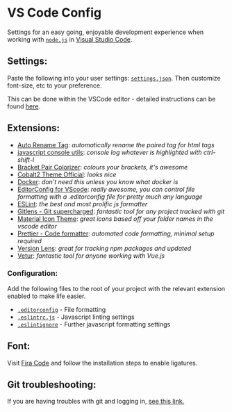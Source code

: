 # VS Code Config
Settings for an easy going, enjoyable development experience when working with [`node.js`](https://nodejs.org/en/) in [Visual Studio Code](https://code.visualstudio.com/).

## Settings:

Paste the following into your user settings: [`settings.json`](./settings.json). Then customize font-size, etc to your preference.

This can be done within the VSCode editor - detailed instructions can be found [here](https://code.visualstudio.com/docs/getstarted/settings).

## Extensions:
- [Auto Rename Tag](https://marketplace.visualstudio.com/items?itemName=formulahendry.auto-rename-tag): _automatically rename the paired tag for html tags_
- [javascript console utils](https://marketplace.visualstudio.com/items?itemName=whtouche.vscode-js-console-utils): _console log whatever is highlighted with ctrl-shift-l_
- [Bracket Pair Colorizer](https://marketplace.visualstudio.com/items?itemName=CoenraadS.bracket-pair-colorizer): _colours your brackets, it's awesome_
- [Cobalt2 Theme Official](https://marketplace.visualstudio.com/items?itemName=wesbos.theme-cobalt2): _looks nice_
- [Docker](https://marketplace.visualstudio.com/items?itemName=PeterJausovec.vscode-docker): _don't need this unless you know what docker is_
- [EditorConfig for VScode](https://marketplace.visualstudio.com/items?itemName=EditorConfig.EditorConfig): _really awesome, you can control file formatting with a .editorconfig file for pretty much any language_ 
- [ESLint](https://marketplace.visualstudio.com/items?itemName=dbaeumer.vscode-eslint): _the best and most prolific js formatter_
- [Gitlens - Git supercharged](https://marketplace.visualstudio.com/items?itemName=eamodio.gitlens): _fantastic tool for any project tracked with git_
- [Material Icon Theme](https://marketplace.visualstudio.com/items?itemName=PKief.material-icon-theme): _great icons based off your folder names in the vscode editor_
- [Prettier - Code formatter](https://marketplace.visualstudio.com/items?itemName=esbenp.prettier-vscode): _automated code formatting, minimal setup required_
- [Version Lens](https://marketplace.visualstudio.com/items?itemName=pflannery.vscode-versionlens): _great for tracking npm packages and updated_
- [Vetur](https://marketplace.visualstudio.com/items?itemName=octref.vetur): _fantastic tool for anyone working with Vue.js_

### Configuration:
Add the following files to the root of your project with the relevant extension enabled to make life easier.

- [`.editorconfig`](./.editorconfig) - File formatting
- [`.eslintrc.js`](./.eslintrc.js) - Javascript linting settings
- [`.eslintignore`](./.eslintignore) - Further javascript formatting settings

## Font:
Visit [Fira Code](https://github.com/tonsky/FiraCode) and follow the installation steps to enable ligatures.

## Git troubleshooting:
If you are having troubles with git and logging in, [see this link.](https://git-scm.com/book/en/v2/Getting-Started-First-Time-Git-Setup)


